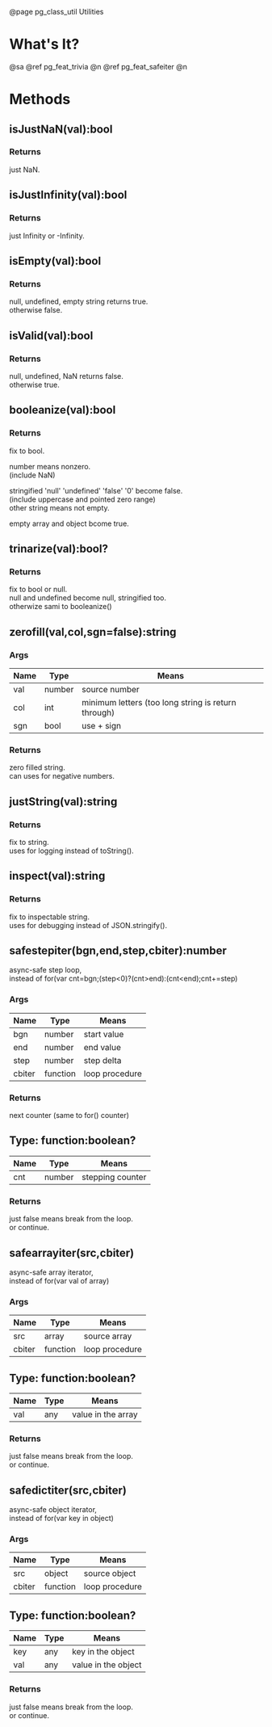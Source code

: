 ﻿@page pg_class_util Utilities

# What's It?

@sa @ref pg_feat_trivia @n
	@ref pg_feat_safeiter @n

# Methods

## isJustNaN(val):bool

### Returns

just NaN.  


## isJustInfinity(val):bool

### Returns

just Infinity or -Infinity.  


## isEmpty(val):bool

### Returns

null, undefined, empty string returns true.  
otherwise false.  


## isValid(val):bool

### Returns

null, undefined, NaN returns false.  
otherwise true.  


## booleanize(val):bool

### Returns

fix to bool.  

number means nonzero.  
(include NaN)     

stringified 'null' 'undefined' 'false' '0' become false.  
(include uppercase and pointed zero range)  
other string means not empty.  

empty array and object bcome true.  

## trinarize(val):bool?

### Returns

fix to bool or null.  
null and undefined become null, stringified too.  
otherwize sami to booleanize()


## zerofill(val,col,sgn=false):string

### Args

Name | Type | Means
-----|------|------
val | number | source number
col | int | minimum letters (too long string is return through)
sgn | bool | use + sign

### Returns

zero filled string.  
can uses for negative numbers.  


## justString(val):string

### Returns

fix to string.  
uses for logging instead of toString().  


## inspect(val):string

### Returns

fix to inspectable string.  
uses for debugging instead of JSON.stringify().  


## safestepiter(bgn,end,step,cbiter):number

async-safe step loop,  
instead of for(var cnt=bgn;(step<0)?(cnt>end):(cnt<end);cnt+=step)  

### Args

Name | Type | Means
-----|------|------
bgn | number | start value
end | number | end value
step | number | step delta
cbiter | function<StepIter> | loop procedure

### Returns

next counter (same to for() counter)

## Type: function<StepIter>:boolean?

Name | Type | Means
-----|------|------
cnt | number | stepping counter

### Returns

just false means break from the loop.  
or continue.  

## safearrayiter(src,cbiter)

async-safe array iterator,  
instead of for(var val of array)  

### Args

Name | Type | Means
-----|------|------
src | array | source array
cbiter | function<ArrayIter> | loop procedure

## Type: function<ArrayIter>:boolean?

Name | Type | Means
-----|------|------
val | any | value in the array

### Returns

just false means break from the loop.  
or continue.  


## safedictiter(src,cbiter)

async-safe object iterator,  
instead of for(var key in object)  

### Args

Name | Type | Means
-----|------|------
src | object | source object
cbiter | function<DictIter> | loop procedure

## Type: function<DictIter>:boolean?

Name | Type | Means
-----|------|------
key | any | key in the object
val | any | value in the object

### Returns

just false means break from the loop.  
or continue.  
